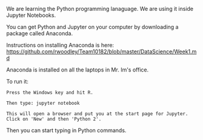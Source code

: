 We are learning the Python programming lanaguage. We are using it inside Jupyter Notebooks. 

You can get Python and Jupyter on your computer by downloading a package called Anaconda.

Instructions on installing Anaconda is here: https://github.com/rwoodley/Team10182/blob/master/DataScience/Week1.md

Anaconda is installed on all the laptops in Mr. Im's office. 

To run it:

    Press the Windows key and hit R.

    Then type: jupyter notebook

    This will open a browser and put you at the start page for Jupyter. Click on 'New' and then 'Python 2'.

Then you can start typing in Python commands.

